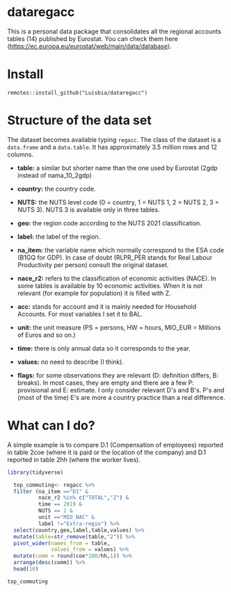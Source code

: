 # dataregacc

This is a personal data package that consolidates all the regional accounts tables (14) published by Eurostat. You can check them here (<https://ec.europa.eu/eurostat/web/main/data/database>).

# Install

```{r}
remotes::install_github("Luisbia/dataregacc")
```

# Structure of the data set

The dataset becomes available typing `regacc`. The class of the dataset is a `data.frame` and a `data.table`. It has approximately 3.5 million rows and 12 columns. 

- **table:** a similar but shorter name than the one used by Eurostat (2gdp instead of nama_10_2gdp)

- **country:** the country code.

- **NUTS:** the NUTS level code (0 = country, 1 = NUTS 1, 2 = NUTS 2, 3 = NUTS 3). NUTS 3 is available only in three tables.

- **geo:** the region code according to the NUTS 2021 classification.

- **label:** the label of the region.

- **na_item:** the variable name which normally correspond to the ESA code (B1GQ for GDP). In case of doubt  (RLPR_PER stands for Real Labour Productivity per person) consult the original dataset.

- **nace_r2:** refers to the classification of economic activities (NACE). In some tables is available by 10 economic activities. When it is not relevant (for example for population) it is filled with Z.

- **acc:** stands for account and it is mainly needed for Household Accounts. For most variables I set it to BAL.

- **unit:** the unit measure (PS = persons, HW = hours, MIO_EUR = Millions of Euros and so on.)

- **time:** there is only annual data so it corresponds to the year.

- **values:** no need to describe (I think).

- **flags:** for some observations they are relevant (D: definition differs, B: breaks). In most cases, they are empty and there are a few P: provisional and E: estimate. I only consider relevant D's and B's. P's and (most of the time) E's are more a country practice than a real difference. 

# What can I do?

A simple example is to compare D.1 (Compensation of employees) reported in table 2coe (where it is paid or the location of the company) and D.1 reported in table 2hh (where the worker lives).


```r
library(tidyverse)

  top_commuting<- regacc %>% 
  filter (na_item =="D1" & 
          nace_r2 %in% c("TOTAL","Z") &
          time == 2019 &
          NUTS == 2 &
          unit =="MIO_NAC" &
          label !="Extra-regio") %>% 
  select(country,geo,label,table,values) %>% 
  mutate(table=str_remove(table,"2")) %>% 
  pivot_wider(names_from = table,
              values_from = values) %>% 
  mutate(comm = round(coe*100/hh,1)) %>% 
  arrange(desc(comm)) %>% 
  head(10)

top_commuting

